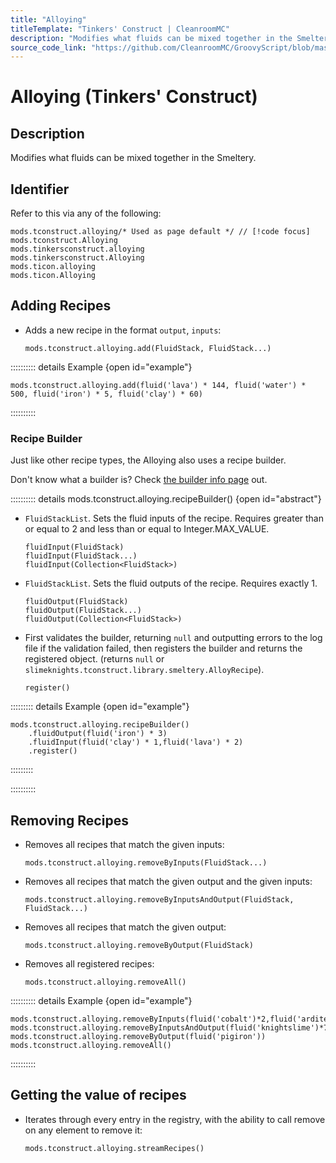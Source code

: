 ```yaml
---
title: "Alloying"
titleTemplate: "Tinkers' Construct | CleanroomMC"
description: "Modifies what fluids can be mixed together in the Smeltery."
source_code_link: "https://github.com/CleanroomMC/GroovyScript/blob/master/src/main/java/com/cleanroommc/groovyscript/compat/mods/tinkersconstruct/Alloying.java"
---
```


# Alloying (Tinkers' Construct)

## Description

Modifies what fluids can be mixed together in the Smeltery.

## Identifier

Refer to this via any of the following:

```groovy:no-line-numbers {1}
mods.tconstruct.alloying/* Used as page default */ // [!code focus]
mods.tconstruct.Alloying
mods.tinkersconstruct.alloying
mods.tinkersconstruct.Alloying
mods.ticon.alloying
mods.ticon.Alloying
```


## Adding Recipes

- Adds a new recipe in the format `output`, `inputs`:

    ```groovy:no-line-numbers
    mods.tconstruct.alloying.add(FluidStack, FluidStack...)
    ```

:::::::::: details Example {open id="example"}
```groovy:no-line-numbers
mods.tconstruct.alloying.add(fluid('lava') * 144, fluid('water') * 500, fluid('iron') * 5, fluid('clay') * 60)
```

::::::::::

### Recipe Builder

Just like other recipe types, the Alloying also uses a recipe builder.

Don't know what a builder is? Check [the builder info page](../../introduction/builder.md) out.

:::::::::: details mods.tconstruct.alloying.recipeBuilder() {open id="abstract"}
- `FluidStackList`. Sets the fluid inputs of the recipe. Requires greater than or equal to 2 and less than or equal to Integer.MAX_VALUE.

    ```groovy:no-line-numbers
    fluidInput(FluidStack)
    fluidInput(FluidStack...)
    fluidInput(Collection<FluidStack>)
    ```

- `FluidStackList`. Sets the fluid outputs of the recipe. Requires exactly 1.

    ```groovy:no-line-numbers
    fluidOutput(FluidStack)
    fluidOutput(FluidStack...)
    fluidOutput(Collection<FluidStack>)
    ```

- First validates the builder, returning `null` and outputting errors to the log file if the validation failed, then registers the builder and returns the registered object. (returns `null` or `slimeknights.tconstruct.library.smeltery.AlloyRecipe`).

    ```groovy:no-line-numbers
    register()
    ```

::::::::: details Example {open id="example"}
```groovy:no-line-numbers
mods.tconstruct.alloying.recipeBuilder()
    .fluidOutput(fluid('iron') * 3)
    .fluidInput(fluid('clay') * 1,fluid('lava') * 2)
    .register()
```

:::::::::

::::::::::

## Removing Recipes

- Removes all recipes that match the given inputs:

    ```groovy:no-line-numbers
    mods.tconstruct.alloying.removeByInputs(FluidStack...)
    ```

- Removes all recipes that match the given output and the given inputs:

    ```groovy:no-line-numbers
    mods.tconstruct.alloying.removeByInputsAndOutput(FluidStack, FluidStack...)
    ```

- Removes all recipes that match the given output:

    ```groovy:no-line-numbers
    mods.tconstruct.alloying.removeByOutput(FluidStack)
    ```

- Removes all registered recipes:

    ```groovy:no-line-numbers
    mods.tconstruct.alloying.removeAll()
    ```

:::::::::: details Example {open id="example"}
```groovy:no-line-numbers
mods.tconstruct.alloying.removeByInputs(fluid('cobalt')*2,fluid('ardite')*2)
mods.tconstruct.alloying.removeByInputsAndOutput(fluid('knightslime')*72,fluid('iron')*72,fluid('stone')*144,fluid('purpleslime')*125)
mods.tconstruct.alloying.removeByOutput(fluid('pigiron'))
mods.tconstruct.alloying.removeAll()
```

::::::::::

## Getting the value of recipes

- Iterates through every entry in the registry, with the ability to call remove on any element to remove it:

    ```groovy:no-line-numbers
    mods.tconstruct.alloying.streamRecipes()
    ```
